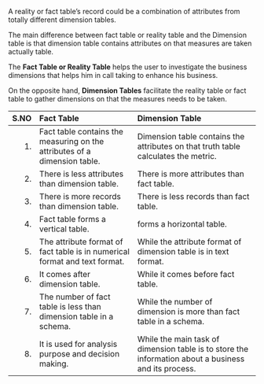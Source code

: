 A reality or fact table’s record could be a combination of attributes from totally different dimension tables. 

The main difference between fact table or reality table and the Dimension table is that dimension table contains attributes on that measures are taken actually table.

The **Fact Table or Reality Table** helps the user to investigate the business dimensions that helps him in call taking to enhance his business. 

On the opposite hand, **Dimension Tables** facilitate the reality table or fact table to gather dimensions on that the measures needs to be taken. 




S.NO | Fact Table | Dimension Table
--:|:--|:--
1.|Fact table contains the measuring on the attributes of a dimension table.|Dimension table contains the attributes on that truth table calculates the metric.
2.|There is less attributes than dimension table.|There is more attributes than fact table.
3.|There is more records than dimension table.|There is less records than fact table.
4.|Fact table forms a vertical table.|forms a horizontal table.
5.|The attribute format of fact table is in numerical format and text format.|While the attribute format of dimension table is in text format.
6.|It comes after dimension table.|While it comes before fact table.
7.|The number of fact table is less than dimension table in a schema.|While the number of dimension is more than fact table in a schema.
8.|It is used for analysis purpose and decision making.|While the main task of dimension table is to store the information about a business and its process.